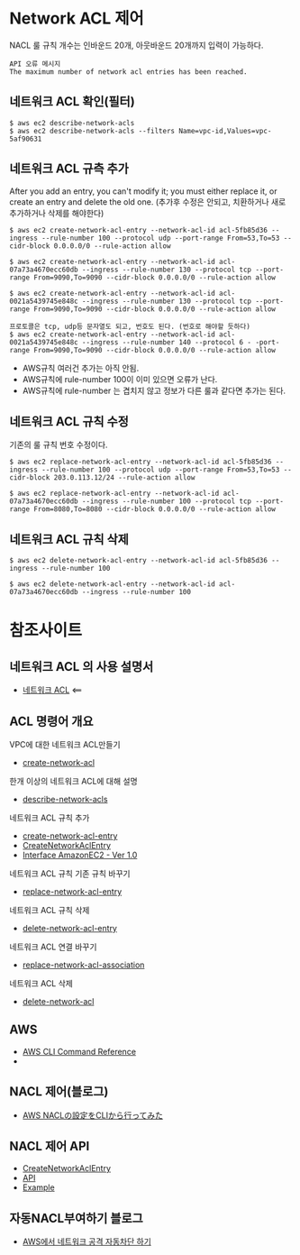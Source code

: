 # Network ACL 제어
NACL 룰 규칙 개수는 인바운드 20개, 아웃바운드 20개까지 입력이 가능하다.
```
API 오류 메시지
The maximum number of network acl entries has been reached.
```

## 네트워크 ACL 확인(필터)
```
$ aws ec2 describe-network-acls
$ aws ec2 describe-network-acls --filters Name=vpc-id,Values=vpc-5af90631
```

## 네트워크 ACL 규측 추가
After you add an entry, you can't modify it; you must either replace it, or create an entry and delete the old one. (추가후 수정은 안되고, 치환하거나 새로 추가하거나 삭제를 해야한다)

```
$ aws ec2 create-network-acl-entry --network-acl-id acl-5fb85d36 --ingress --rule-number 100 --protocol udp --port-range From=53,To=53 --cidr-block 0.0.0.0/0 --rule-action allow

$ aws ec2 create-network-acl-entry --network-acl-id acl-07a73a4670ecc60db --ingress --rule-number 130 --protocol tcp --port-range From=9090,To=9090 --cidr-block 0.0.0.0/0 --rule-action allow

$ aws ec2 create-network-acl-entry --network-acl-id acl-0021a5439745e848c --ingress --rule-number 130 --protocol tcp --port-range From=9090,To=9090 --cidr-block 0.0.0.0/0 --rule-action allow

프로토콜은 tcp, udp등 문자열도 되고, 번호도 된다. (번호로 해야할 듯하다)
$ aws ec2 create-network-acl-entry --network-acl-id acl-0021a5439745e848c --ingress --rule-number 140 --protocol 6 - -port-range From=9090,To=9090 --cidr-block 0.0.0.0/0 --rule-action allow
```
- AWS규칙 여러건 추가는 아직 안됨.
- AWS규칙에 rule-number 100이 이미 있으면 오류가 난다.
- AWS규칙에 rule-number 는 겹치지 않고 정보가 다른 룰과 같다면 추가는 된다.

## 네트워크 ACL 규칙 수정
기존의 룰 규칙 번호 수정이다.
```
$ aws ec2 replace-network-acl-entry --network-acl-id acl-5fb85d36 --ingress --rule-number 100 --protocol udp --port-range From=53,To=53 --cidr-block 203.0.113.12/24 --rule-action allow

$ aws ec2 replace-network-acl-entry --network-acl-id acl-07a73a4670ecc60db --ingress --rule-number 100 --protocol tcp --port-range From=8080,To=8080 --cidr-block 0.0.0.0/0 --rule-action allow
```

## 네트워크 ACL 규칙 삭제
```
$ aws ec2 delete-network-acl-entry --network-acl-id acl-5fb85d36 --ingress --rule-number 100

$ aws ec2 delete-network-acl-entry --network-acl-id acl-07a73a4670ecc60db --ingress --rule-number 100
```

# 참조사이트
## 네트워크 ACL 의 사용 설명서
- [네트워크 ACL](https://docs.aws.amazon.com/ko_kr/vpc/latest/userguide/vpc-network-acls.html) <==

## ACL 명령어 개요
VPC에 대한 네트워크 ACL만들기
* [create-network-acl](https://docs.aws.amazon.com/cli/latest/reference/ec2/create-network-acl.html)

한개 이상의 네트워크 ACL에 대해 설명
* [describe-network-acls](https://docs.aws.amazon.com/cli/latest/reference/ec2/describe-network-acls.html)

네트워크 ACL 규칙 추가
* [create-network-acl-entry](https://docs.aws.amazon.com/cli/latest/reference/ec2/create-network-acl-entry.html)
* [CreateNetworkAclEntry](https://docs.aws.amazon.com/AWSEC2/latest/APIReference/API_CreateNetworkAclEntry.html)
* [Interface AmazonEC2 - Ver 1.0](https://docs.aws.amazon.com/AWSJavaSDK/latest/javadoc/com/amazonaws/services/ec2/AmazonEC2.html#createNetworkAclEntry-com.amazonaws.services.ec2.model.CreateNetworkAclEntryRequest-)

네트워크 ACL 규칙 기존 규칙 바꾸기
* [replace-network-acl-entry](https://docs.aws.amazon.com/cli/latest/reference/ec2/replace-network-acl-entry.html)

네트워크 ACL 규칙 삭제
* [delete-network-acl-entry](https://docs.aws.amazon.com/cli/latest/reference/ec2/delete-network-acl-entry.html)

네트워크 ACL 연결 바꾸기
* [replace-network-acl-association](https://docs.aws.amazon.com/cli/latest/reference/ec2/replace-network-acl-association.html)

네트워크 ACL 삭제
* [delete-network-acl](https://docs.aws.amazon.com/cli/latest/reference/ec2/delete-network-acl.html)

## AWS
- [AWS CLI Command Reference](https://docs.aws.amazon.com/ko_kr/cli/latest/index.html)
- [](https://qiita.com/t-fujiwara/items/835cccbef7ec6d199251)

## NACL 제어(블로그)
- [AWS NACLの設定をCLIから行ってみた](http://kimutansk.hatenablog.com/entry/2015/09/23/081022)

## NACL 제어 API
- [CreateNetworkAclEntry](https://docs.aws.amazon.com/AWSEC2/latest/APIReference/API_CreateNetworkAclEntry.html)
- [API](https://docs.aws.amazon.com/AWSJavaSDK/latest/javadoc/com/amazonaws/services/ec2/AmazonEC2.html#createNetworkAclEntry-com.amazonaws.services.ec2.model.CreateNetworkAclEntryRequest-)
- [Example](https://docs.aws.amazon.com/ja_jp/sdkfornet/v3/apidocs/items/EC2/MEC2CreateNetworkAclEntryCreateNetworkAclEntryRequest.html)


## 자동NACL부여하기 블로그
- [AWS에서 네트워크 공격 자동차단 하기](http://woowabros.github.io/security/2018/02/23/aws-auto-security1.html)